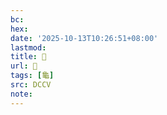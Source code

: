```yaml
---
bc:
hex:
date: '2025-10-13T10:26:51+08:00'
lastmod:
title: 􂤱
url: 􂤱
tags: [龜]
src: DCCV
note:
---
```

